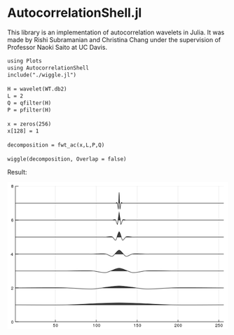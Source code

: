# AutocorrelationShell.jl

This library is an implementation of autocorrelation wavelets in Julia. It was
made by Rishi Subramanian and Christina Chang under the supervision of Professor
 Naoki Saito at UC Davis.

```{julia}
using Plots
using AutocorrelationShell
include("./wiggle.jl")

H = wavelet(WT.db2)
L = 2
Q = qfilter(H)
P = pfilter(H)

x = zeros(256)
x[128] = 1

decomposition = fwt_ac(x,L,P,Q)

wiggle(decomposition, Overlap = false)
```

Result:

![Result](Presentation/auto_decomposition.png)